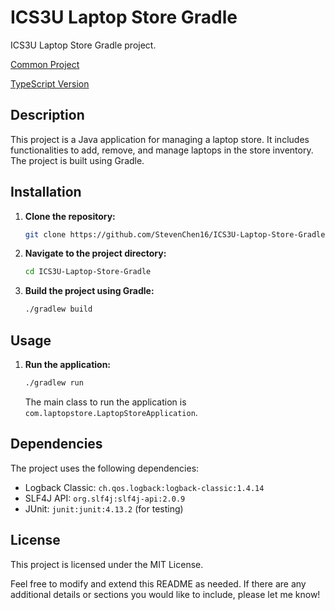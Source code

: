 # ICS3U Laptop Store Gradle

ICS3U Laptop Store Gradle project.

[Common Project](https://github.com/StevenChen16/ICS3U-Laptop-Store.git)

[TypeScript Version](https://github.com/StevenChen16/ICS3U-Laptop-Store-typescript.git)

## Description

This project is a Java application for managing a laptop store. It includes functionalities to add, remove, and manage laptops in the store inventory. The project is built using Gradle.

## Installation

1. **Clone the repository:**
   ```sh
   git clone https://github.com/StevenChen16/ICS3U-Laptop-Store-Gradle.git
   ```
2. **Navigate to the project directory:**
   ```sh
   cd ICS3U-Laptop-Store-Gradle
   ```
3. **Build the project using Gradle:**
   ```sh
   ./gradlew build
   ```

## Usage

1. **Run the application:**
   ```sh
   ./gradlew run
   ```
   The main class to run the application is `com.laptopstore.LaptopStoreApplication`.

## Dependencies

The project uses the following dependencies:
- Logback Classic: `ch.qos.logback:logback-classic:1.4.14`
- SLF4J API: `org.slf4j:slf4j-api:2.0.9`
- JUnit: `junit:junit:4.13.2` (for testing)

## License

This project is licensed under the MIT License.

Feel free to modify and extend this README as needed. If there are any additional details or sections you would like to include, please let me know!
